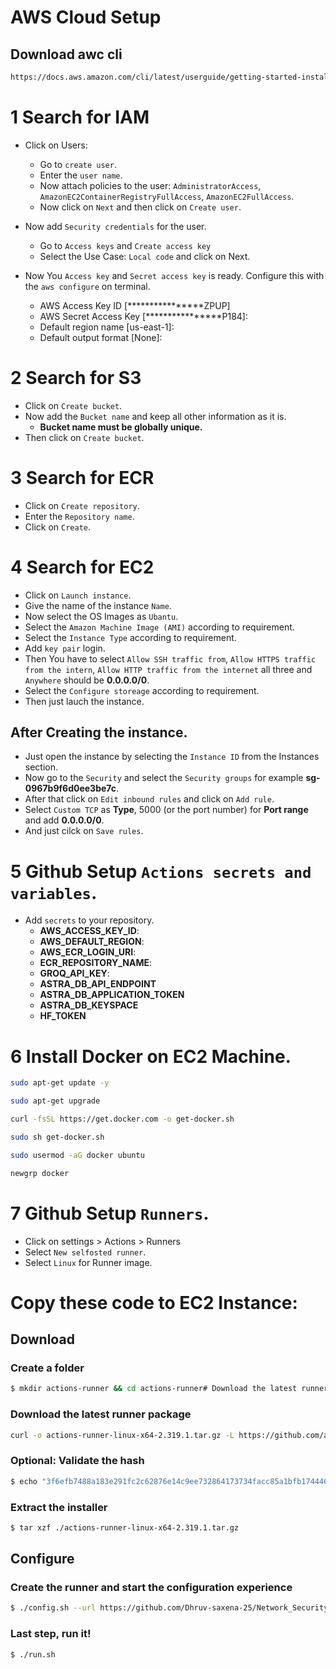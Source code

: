 # AWS Cloud Setup

## Download awc cli 

```bash
https://docs.aws.amazon.com/cli/latest/userguide/getting-started-install.html
```

# 1 Search for IAM 
- Click on Users:
    - Go to `create user`. 
    - Enter the `user name`.
    - Now attach policies to the user: `AdministratorAccess`, `AmazonEC2ContainerRegistryFullAccess`, `AmazonEC2FullAccess`.
    - Now click on `Next` and then click on `Create user`.

- Now add `Security credentials` for the user.
    - Go to `Access keys` and `Create access key` 
    - Select the Use Case: `Local code` and click on Next. 
- Now You `Access key` and `Secret access key` is ready. Configure this with the `aws configure` on terminal.
    - AWS Access Key ID [****************ZPUP]
    - AWS Secret Access Key [****************P184]:
    - Default region name [us-east-1]:
    - Default output format [None]:


# 2 Search for S3
- Click on `Create bucket`.
- Now add the `Bucket name` and keep all other information as it is.
    - **Bucket name must be globally unique.** 
- Then click on `Create bucket`. 

# 3 Search for ECR
- Click on `Create repository`.
- Enter the `Repository name`.
- Click on `Create`.


# 4 Search for EC2 
 - Click on `Launch instance`.
 - Give the name of the instance `Name`.
 - Now select the OS Images as `Ubantu`.
 - Select the `Amazon Machine Image (AMI)` according to requirement.
 - Select the `Instance Type` according to requirement.
 - Add `key pair` login.
 - Then You have to select `Allow SSH traffic from`, `Allow HTTPS traffic from the intern`, `Allow HTTP traffic from the internet` all three and `Anywhere` should be **0.0.0.0/0**.
 - Select the `Configure storeage` according to requirement.
 - Then just lauch the instance.

## After Creating the instance.
- Just open the instance by selecting the `Instance ID` from the Instances section.
- Now go to the `Security` and select the `Security groups` for example **sg-0967b9f6d0ee3be7c**.
- After that click on `Edit inbound rules` and click on `Add rule`.
- Select `Custom TCP` as **Type**, 5000 (or the port number) for **Port range** and add **0.0.0.0/0**.
- And just cilck on `Save rules`.

# 5 Github Setup `Actions secrets and variables`.
- Add `secrets` to your repository.
    - **AWS_ACCESS_KEY_ID**:
    - **AWS_DEFAULT_REGION**:
    - **AWS_ECR_LOGIN_URI**:
    - **ECR_REPOSITORY_NAME**:
    - **GROQ_API_KEY**:
    - **ASTRA_DB_API_ENDPOINT**
    - **ASTRA_DB_APPLICATION_TOKEN**
    - **ASTRA_DB_KEYSPACE**
    - **HF_TOKEN**


# 6 Install Docker on EC2 Machine.


```bash
sudo apt-get update -y
```

```bash
sudo apt-get upgrade
```

```bash
curl -fsSL https://get.docker.com -o get-docker.sh
```

```bash
sudo sh get-docker.sh
```

```bash
sudo usermod -aG docker ubuntu
```

```bash
newgrp docker
```



# 7 Github Setup `Runners`.
- Click on settings > Actions > Runners
- Select `New selfosted runner`.
- Select `Linux` for Runner image.


# Copy these code to EC2 Instance:

## Download

### Create a folder

```bash
$ mkdir actions-runner && cd actions-runner# Download the latest runner package
```

### Download the latest runner package


```bash
curl -o actions-runner-linux-x64-2.319.1.tar.gz -L https://github.com/actions/runner/releases/download/v2.319.1/actions-runner-linux-x64-2.319.1.tar.gz
```

### Optional: Validate the hash
```bash
$ echo "3f6efb7488a183e291fc2c62876e14c9ee732864173734facc85a1bfb1744464  actions-runner-linux-x64-2.319.1.tar.gz" | shasum -a 256 -c
```

### Extract the installer
```bash
$ tar xzf ./actions-runner-linux-x64-2.319.1.tar.gz
```

## Configure

### Create the runner and start the configuration experience

```bash
$ ./config.sh --url https://github.com/Dhruv-saxena-25/Network_Security --token AR5GXAUBPERQHBLWT5JPFODG3GZ2G
```

### Last step, run it!
```bash
$ ./run.sh
```